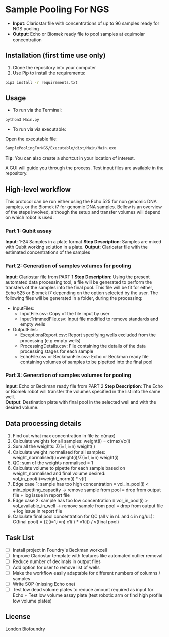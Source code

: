 # Sample Pooling For NGS

* **Input**: Clariostar file with concentrations of up to 96 samples ready for NGS pooling
* **Output**: Echo or Biomek ready file to pool samples at equimolar concentration

## Installation (first time use only)

1. Clone the repository into your computer
2. Use Pip to install the requirements:

```bash
pip3 install -r requirements.txt
```

## Usage

* To run via the Terminal:  

```bash
python3 Main.py
```

* To run via via executable:

Open the executable file:

```bash
SamplePoolingForNGS/Executable/dist/Main/Main.exe
```

**Tip**: You can also create a shortcut in your location of interest.

A GUI will guide you through the process. Test input files are available in the repository.

## High-level workflow

This protocol can be run either using the Echo 525 for non genomic DNA samples, or the Biomek i7 for genomic DNA samples. Bellow is an overview of the steps involved, although the setup and transfer volumes will depend on which robot is used.

### Part 1: Qubit assay

**Input**: 1-24 Samples in a plate format
**Step Description**: Samples are mixed with Qubit working solution in a plate.
**Output**: Clariostar file with the estimated concentrations of the samples

### Part 2: Generation of samples volumes for pooling

**Input**: Clariostar file from PART 1
**Step Description**: Using the present automated data processing tool, a file will be generated to perform the transfers of the samples into the final pool. This file will be fit for either, Echo 525 or Biomek i7 depending on the option selected by the user. The following files will be generated in a folder, during the processing:

* InputFiles:
    * InputFile.csv: Copy of the file input by user
    * InputTrimmedFile.csv: Input file modified to remove standards and empty wells
* OutputFiles:
    * ExceptionsReport.csv: Report specifying wells excluded from the processing (e.g empty wells)
    * ProcessingDetails.csv: File containing the details of the data processing stages for each sample
    * EchoFile.csv or BeckmanFile.csv: Echo or Beckman ready file containing volumes of samples to be pipetted into the final pool

### Part 3: Generation of samples volumes for pooling

**Input**: Echo or Beckman ready file from PART 2
**Step Description**: The Echo or Biomek robot will transfer the volumes specified in the list into the same well.  
**Output**: Destination plate with final pool in the selected well and with the desired volume.

## Data processing details

1. Find out what max concentration in file is: c(max)
2. Calculate weights for all samples: weight(i) = c(max)/c(i)
3. Sum all the weights: Σ(i=1,i=n) weight(i)
4. Calculate weight_normalised for all samples: weight_normalised(i)=weight(i)/Σ(i=1,i=n) weight(i)
5. QC: sum of the weights normalised = 1
6. Calculate volume to pipette for each sample based on weight_normalised and final volume desired: vol_in_pool(i)=weight_norm(i) * v(f)
7. Edge case 1: sample has too high concentration ≡ vol_in_pool(i) < min_pipetting_capacity → remove sample from pool ≡ drop from output file + log issue in report file
8. Edge case 2: sample has too low concentration ≡ vol_in_pool(i) > vol_available_in_well → remove sample from pool ≡ drop from output file + log issue in report file
9. Calculate final pool concentration for QC (all v in nL and c in ng/uL): C(final pool) = (Σ(i=1,i=n) c1(i) * v1(i)) / v(final pool)

## Task List

- [ ] Install project in Foundry's Beckman workcell
- [ ] Improve Clariostar template with features like automated outlier removal
- [ ] Reduce number of decimals in output files
- [ ] Add option for user to remove list of wells
- [ ] Make the workflow easily adaptable for different numbers of columns / samples
- [ ] Write SOP (missing Echo one)
- [ ] Test low dead volume plates to reduce amount required as input for Echo + Test low volume assay plate (test robotic arm or find high profile low volume plates)

## License

[London Biofoundry](https://www.londonbiofoundry.org/)
